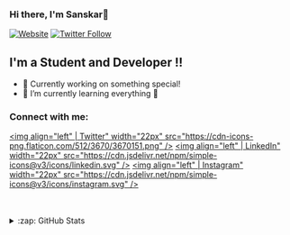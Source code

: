 ### Hi there, I'm Sanskar👋

[![Website](https://img.shields.io/website?label=sanskarmalkhede/&style=for-the-badge&url=https%3A%2F%2Fcodestackr.com)](https://sanskarmalkhede.github.io/responsive-portfolio-website-sanskar/)
[![Twitter Follow](https://img.shields.io/twitter/follow/sanskarmalkhede?color=1DA1F2&logo=twitter&style=for-the-badge)](https://twitter.com/intent/follow?original_referer=https%3A%2F%2Fgithub.com%2Fsanskarmalkhede&screen_name=sanskarmalkhede)

## I'm a Student and Developer !!

- 🔭 Currently working on something special!
- 🌱 I’m currently learning everything 🤣

### Connect with me:

[<img align="left"  | Twitter" width="22px" src="https://cdn-icons-png.flaticon.com/512/3670/3670151.png" />][twitter]
[<img align="left"  | LinkedIn" width="22px" src="https://cdn.jsdelivr.net/npm/simple-icons@v3/icons/linkedin.svg" />][linkedin]
[<img align="left"  | Instagram" width="22px" src="https://cdn.jsdelivr.net/npm/simple-icons@v3/icons/instagram.svg" />][instagram]


<br />
<br />



<details>
  <summary>:zap: GitHub Stats</summary>

  [![Sanskar's GitHub stats](https://github-readme-stats.vercel.app/api?username=sanskarmalkhede)](https://github.com/sanskarmalkhede/github-readme-stats)


</details>

[website]: https://sanskarmalkhede.unaux.com
[twitter]: https://twitter.com/sanskarmalkhede
[instagram]: https://instagram.com/sanskarmalkhede
[linkedin]: https://linkedin.com/
